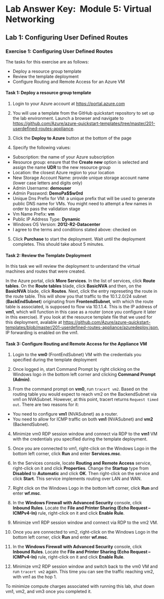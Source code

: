 # Lab Answer Key:  Module 5: Virtual Networking
## Lab 1: Configuring User Defined Routes
  
### Exercise 1: Configuring User Defined Routes

The tasks for this exercise are as follows:

- Deploy a resource group template
- Review the template deployment
- Configure Routing and Remote Access for an Azure VM

#### Task 1: Deploy a resource group template

1. Login to your Azure account at https://portal.azure.com

2. You will use a template from the GitHub quickstart repository to set up the lab environment. Launch a browser and navigate to https://github.com/Azure/azure-quickstart-templates/tree/master/201-userdefined-routes-appliance. 

3. Click the **Deploy to Azure** button at the bottom of the page

4. Specify the following values:

- Subscription: the name of your Azure subscription
- Resource group: ensure that the **Create new** option is selected and assign the name **UDR** to the new resource group
- Location: the closest Azure region to your location
- New Storage Account Name: provide unique storage account name (lower case letters and digits only)
- Admin Username: **demouser**
- Admin Password: **DemoPa$$w0rd**
- Unique Dns Prefix for VM: a unique prefix that will be used to generate public DNS name for VMs. You might need to attempt a few names in order to pass the validation stage
- Vm Name Prefix: **vm**
- Public IP Address Type: **Dynamic**
- Windows OS Version: **2012-R2-Datacenter**
- I agree to the terms and conditions stated above: checked on

5. Click **Purchase** to start the deployment. Wait until the deployment completes. This should take about 5 minutes. 


#### Task 2: Review the Template Deployment

In this task we will review the deployment to understand the virtual machines and routes that were created.

In the Azure portal, click **More Services**. In the list of services, click **Route tables**. On the **Route tables** blade,  click  **BasicNVA** and then, on the **BasicNVA** blade, click **Routes**. Next, click the entry represeting the route in the route table. This will show you that traffic to the 10.1.2.0/24 subnet (**BackEndSubnet**) originating from **FrontendSubnet**, with which the route table is associated, is supposed to flow via 10.1.1.4. This is the IP address of **vm1**, which will function in this case as a router (once you configure it later in this exercise).
If you look at the resource template file that we used for this deployment, avalable at https://github.com/Azure/azure-quickstart-templates/blob/master/201-userdefined-routes-appliance/azuredeploy.json, IP forwarding is enabled on the vm1.


#### Task 3: Configure Routing and Remote Access for the Appliance VM

1. Login to the **vm0** (FrontEndSubnet) VM with the credentials you specified during the template deployment

2. Once logged in, start Command Prompt by right clicking on the Windows logo in the bottom left corner and clicking **Command Prompt (Admin)**.

3. From the command prompt on **vm0**, run `tracert vm2`. Based on the routing table you would expect to reach vm2 on the BackendSubnet via vm1 on NVASubnet. However, at this point, tracert returns `Request timed out`. There are two reasons for it:
- You need to configure **vm1** (NVASubnet) as a router.
- You need to allow for ICMP traffic on both **vm1** (NVASubnet) and **vm2** (BackendSubnet).

4. Minimize vm0 RDP session window and connect via RDP to the **vm1** VM with the credentials you specified during the template deployment.

5. Once you are connected to vm1, right-click on the Windows Logo in the bottom left corner, click **Run** and enter **Services.msc**.

6. In the Services console, locate **Routing and Remote Access** service, right-click on it and click **Properties**. Change the **Startup** type from **Disabled** to **Automatic** and click **OK**. Then right-click on the service and click **Start**. This service implements routing over LAN and WAN.

7. Right click on the Windows Logo in the bottom left corner, click **Run** and enter **wf.msc**.

8. In the **Windows Firewall with Advanced Security** console, click **Inbound Rules**. Locate the **File and Printer Sharing (Echo Request – ICMPv4-In)** rule, right-click on it and click **Enable Rule**.

9. Minimize vm1 RDP session window and connect via RDP to the vm2 VM.

10. Once you are connected to vm2, right-click on the Windows Logo in the bottom left corner, click **Run** and enter **wf.msc**.

11. In the **Windows Firewall with Advanced Security** console, click **Inbound Rules**. Locate the **File and Printer Sharing (Echo Request – ICMPv4-In)** rule, right-click on it and click **Enable Rule**.

13. Minimize vm2 RDP session window and switch back to the vm0 VM and run `tracert vm2` again. This time you can see the traffic reaching vm2, with vm1 as the hop 1.

To minimize compute charges associated with running this lab, shut down vm1, vm2, and vm3 once you completed it.
